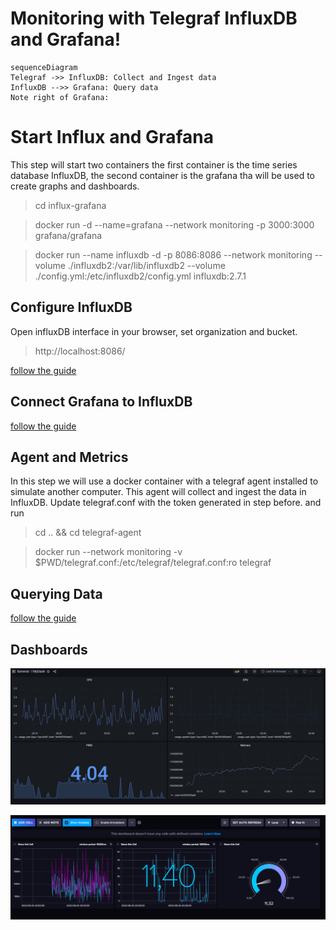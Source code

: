 # Monitoring with Telegraf InfluxDB and Grafana!

```mermaid
sequenceDiagram
Telegraf ->> InfluxDB: Collect and Ingest data
InfluxDB -->> Grafana: Query data
Note right of Grafana: 
```


# Start Influx and Grafana
This step will start two containers  the first container is the time series database InfluxDB, the second container is the grafana tha will be used to create graphs and dashboards. 
> cd influx-grafana

> docker  run  -d  --name=grafana  --network  monitoring  -p  3000:3000  grafana/grafana

> docker  run  --name  influxdb  -d  -p  8086:8086  --network  monitoring  --volume  ./influxdb2:/var/lib/influxdb2  --volume  ./config.yml:/etc/influxdb2/config.yml  influxdb:2.7.1

## Configure InfluxDB
Open influxDB interface in your browser, set organization and bucket.

> http://localhost:8086/

[follow the guide](InfluxDB-Config.pdf)

## Connect Grafana to InfluxDB

[follow the guide](Grafana-influxDB-config.pdf)

## Agent and Metrics

In this step we will use a docker container with a telegraf agent installed to simulate another computer. This agent will collect and ingest the data in InfluxDB.
Update telegraf.conf with the token generated in step before. and run

> cd .. && cd telegraf-agent

> docker run --network monitoring -v $PWD/telegraf.conf:/etc/telegraf/telegraf.conf:ro telegraf

## Querying Data

[follow the guide](QueryingData.pdf)

## Dashboards

![Grafana Dashboard](img/GrafanaDash.png)

![Influx Dashboard](img/InfluxDash.png)